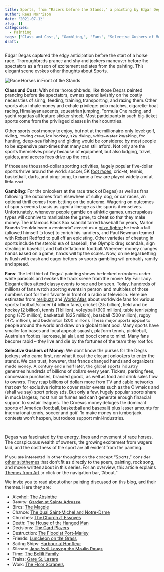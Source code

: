 ```yaml
---
title: Sports, from "Racers before the Stands," a painting by Edgar Degas
author: Rees Morrison
date: '2021-07-12'
slug: []
categories:
  - Painting
tags: ["Class and Cost,", "Gambling,", "Fans", "Selective Gushers of Money",]
draft:
---
```


Edgar Degas captured the edgy anticipation before the start of a horse race.  Thoroughbreds prance and shy and jockeys maneuver before the spectators as a frisson of excitement radiates from the painting. This elegant scene evokes other thoughts about Sports.

<!--more-->

![Race Horses in Front of the Stands](/media/SportsHorseRace.jpg)

**Class and Cost**:  With prize thoroughbreds, like those Degas painted prancing before the spectators, owners spend lavishly on the costly necessities of siring, feeding, training, transporting, and racing them.  Other sports also inhale money and exhale privilege: polo matches, cigarette-boat racing, Himalayan ascents, equestrian jumping, Formula One racing, and yacht regattas all feature sticker shock.  Most participants in such big-ticket sports come from the privileged classes in their countries.  

Other sports cost money to enjoy, but not at the millionaire-only level: golf, skiing, rowing crew, ice hockey, sky diving, white-water kayaking, fox hunting, deep-sea fishing and gliding would be considered by most people to be expensive past-times that many can still afford.  Not only are the sports themselves pricey because of equipment, but also lodging, travel, guides, and access fees drive up the cost.  

If those are thousand-dollar sporting activities, hugely popular five-dollar sports thrive around the world: soccer, 5K [foot races](Athlete), cricket, tennis, basketball, darts, and ping-pong, to name a few, are played widely and at little cost. 

**Gambling**:  For the onlookers at the race track of Degas) as well as fans following the outcomes from elsewhere of sulky, dog, or car races, an optional thrill comes from betting on the outcome.  Wagering on outcomes of sports events boasts as aged a lineage as the sports themselves.  Unfortunately, whenever people gamble on athletic games, unscrupulous types will connive to manipulate the game, to cheat so that they make money.  The infamous Black Sox scandal tarred baseball for years, Marlon Brando “coulda been a contenda” except as a [prize fighter](Boxer) he took a fall (allowed himself to lose) to enrich his handlers, and Paul Newman teamed with Robert Redford to pull off an epic sting.  Other varieties of cheating in sports include the steroid era of baseball, the Olympic drug scandals, sign stealing in baseball, and ball deflation in football.  Wherever money changes hands based on a game, hands will tip the scales.  Now, online legal betting is flush with cash and eager bettors so sports gambling will probably ramify and spread.  

**Fans**:  The left third of Degas’ painting shows bedecked onlookers under white parasols and evokes the track scene from the movie, My Fair Lady.  Elegant elites attend classy events to see and be seen.  Today, hundreds of millions of fans watch sporting events in person, and multiples of those numbers root for their favorite in front of a radio or television.  Here are estimates from [realbuzz](https://www.realbuzz.com/articles-interests/sports-activities/article/top-10-most-popular-participation-sports-in-the-world/) and [World Atlas]( https://www.worldatlas.com/articles/what-are-the-most-popular-sports-in-the-world.html) about worldwide fans for various sports:  football/soccer (4 billion fans), cricket (2.5 billion), field and ice hockey (2 billion), tennis (1 billion), volleyball (900 million), table tennis/ping pong (875 million),  basketball (825 million), baseball (500 million), rugby (475 million), and badminton (200 million). These major sports appeal to people around the world and draw on a global talent pool. Many sports have smaller fan bases and local appeal: squash, platform tennis, pickleball, Australian footies, lacrosse, jai alai, and bocci come to mind.  Many fans become rabid – they live and die by the fortunes of the team they root for.

**Selective Gushers of Money**: We don’t know the purses for the Degas jockeys who came first, nor what it cost the elegant onlookers to enter the stands.  We can trust, however, that francs changed hands and organizers made money.  A century and a half later, the global sports industry generates hundreds of billions of dollars every year.  Tickets, parking fees, concession purchases, branded goods, as well as food and drink sales flow to owners. They reap billions of dollars more from TV and cable networks that pay for exclusive rights to cover major events such as the [Olympics](Chariots) and (shall we say) sport pricey ads.  But only a few, hugely popular sports share in much largess; most run on fumes and can’t generate enough financial support to sustain leagues.  The Croesus money deluges the dominant sports of America (football, basketball and baseball) plus lesser amounts for international tennis, soccer and golf.  To make money on lumberjack contests won’t happen, but rodeos support mini-industries.  

&nbsp;

Degas was fascinated by the energy, lines and movement of race horses.  The conspicuous wealth of owners, the growing excitement from wagers laid, and the costliness of the sport are all evident from the painting.

If you are interested in other thoughts on the concept “Sports,” consider [other subthemes](     ) that don’t fit as directly to the poem, painting, rock song, and movie written about in this series.  For an overview, this article explains [Themes from Art](http://bit.ly/3sRXopI) or click on the navigation bar, “About.”

We invite you to read about other painting discussed on this blog, and their themes.  Here they are: 

* Alcohol: [The Absinthe](https://themesfromart.com/post/2021-02-03-alcohol-absinthe-degas/alcoholabsinthedegas/)
* Beauty: [Garden at Sainte Adresse](https://themesfromart.com/post/2021-04-21-beauty-garden-at-sainte-adresse-from-a-painting-by-claude-monet/beautystadress/)
* Birds: [The Magpie](https://themesfromart.com/post/2021-06-07-birds-the-magpie-a-painting-by-claude-monet/birdsmagpie/)
* Chance: [The Quai Saint-Michel and Notre-Dame](http://localhost:4321/post/2021-03-14-chancechurch/chancechurch/)
* Churches: [The Church at Essoyes](https://themesfromart.com/post/2021-05-21-churches-from-the-church-at-essoyes-a-painting-by-pierre-auguste-renoir/churchesrenoir/)  
* Death: [The House of the Hanged Man](https://themesfromart.com/post/2021-05-03-death-from-house-of-the-hanged-man-a-painting-by-paul-cezanne/deathhanged/)
* Decisions: [The Card Players](https://themesfromart.com/post/2021-02-08-decisions-the-card-players-a-painting-by-paul-cezanne/decisionscardplayerscezanne/)
* Destruction: [The Flood at Port-Marley](https://themesfromart.com/post/2021-02-18-destruction-from-flood-at-port-marly-a-painting-by-alfred-sisley/destructionflood/)
* Friends: [Luncheon on the Grass](https://themesfromart.com/post/2021-06-20-friends-luncheon-on-the-grass-a-painting-by-edouard-manet/friendsluncheon/)
* Sailing Ships: [Harbour at Honfleur](https://themesfromart.com/post/2021-06-26-sailing-ships-harbour-at-honfleur-a-painting-by-georges-seurat/sailinghonfleur/)
* Silence: [Jane Avril Leaving the Moulin Rouge](https://themesfromart.com/post/silenceavril/)
* Time:	[The Bellili Family](https://themesfromart.com/post/2021-03-08-time-from-the-bellili-family-by-edgar-degas/timebellili/)
* Trains: [Gare St. Lazare](https://themesfromart.com/post/2021-05-10-trainslazare/trainslazare/)     
* Work:	 [The Floor Scrapers](https://themesfromart.com/post/2021-02-26-workscrapers/workscrapers/)

